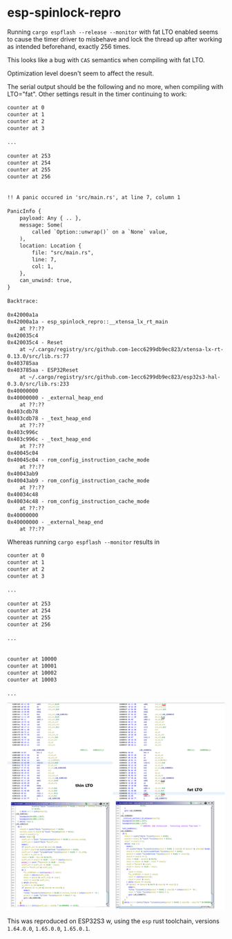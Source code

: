 # esp-spinlock-repro
Running `cargo espflash --release --monitor` with fat LTO enabled seems to cause the timer driver to misbehave and 
lock the thread up after working as intended beforehand, exactly 256 times.

This looks like a bug with `CAS` semantics when compiling with fat LTO.

Optimization level doesn't seem to affect the result.

The serial output should be the following and no more, when compiling with LTO="fat". Other settings result in the 
timer continuing to work:
```
counter at 0
counter at 1
counter at 2
counter at 3

...

counter at 253
counter at 254
counter at 255
counter at 256
 
 
!! A panic occured in 'src/main.rs', at line 7, column 1
 
PanicInfo {
    payload: Any { .. },
    message: Some(
        called `Option::unwrap()` on a `None` value,
    ),
    location: Location {
        file: "src/main.rs",
        line: 7,
        col: 1,
    },
    can_unwind: true,
}
 
Backtrace:
 
0x42000a1a
0x42000a1a - esp_spinlock_repro::__xtensa_lx_rt_main
    at ??:??
0x420035c4
0x420035c4 - Reset
    at ~/.cargo/registry/src/github.com-1ecc6299db9ec823/xtensa-lx-rt-0.13.0/src/lib.rs:77
0x403785aa
0x403785aa - ESP32Reset
    at ~/.cargo/registry/src/github.com-1ecc6299db9ec823/esp32s3-hal-0.3.0/src/lib.rs:233
0x40000000
0x40000000 - _external_heap_end
    at ??:??
0x403cdb78
0x403cdb78 - _text_heap_end
    at ??:??
0x403c996c
0x403c996c - _text_heap_end
    at ??:??
0x40045c04
0x40045c04 - rom_config_instruction_cache_mode
    at ??:??
0x40043ab9
0x40043ab9 - rom_config_instruction_cache_mode
    at ??:??
0x40034c48
0x40034c48 - rom_config_instruction_cache_mode
    at ??:??
0x40000000
0x40000000 - _external_heap_end
    at ??:??
```

Whereas running `cargo espflash --monitor` results in
```
counter at 0
counter at 1
counter at 2
counter at 3

...

counter at 253
counter at 254
counter at 255
counter at 256

...


counter at 10000
counter at 10001
counter at 10002
counter at 10003

...
```

![Disassembly](./images/disassembly.png)

This was reproduced on ESP32S3 w, using the `esp` rust toolchain, versions `1.64.0.0`, `1.65.0.0`, `1.65.0.1`.
